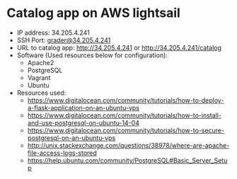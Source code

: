 # Catalog app on AWS lightsail
- IP address: 34.205.4.241
- SSH Port: grader@34.205.4.241
- URL to catalog app: http://34.205.4.241 or http://34.205.4.241/catalog
- Software (Used resources below for configuration):
  - Apache2
  - PostgreSQL
  - Vagrant
  - Ubuntu
- Resources used:
  - https://www.digitalocean.com/community/tutorials/how-to-deploy-a-flask-application-on-an-ubuntu-vps
  - https://www.digitalocean.com/community/tutorials/how-to-install-and-use-postgresql-on-ubuntu-14-04
  - https://www.digitalocean.com/community/tutorials/how-to-secure-postgresql-on-an-ubuntu-vps
  - http://unix.stackexchange.com/questions/38978/where-are-apache-file-access-logs-stored
  - https://help.ubuntu.com/community/PostgreSQL#Basic_Server_Setup
  
